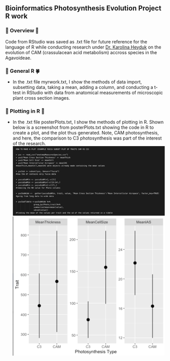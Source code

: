 ## Bioinformatics Photosynthesis Evolution Project R work

### 🌵 Overview 🌵

Code from RStudio was saved as .txt file for future reference for the language of R while conducting research under [Dr. Karolina Heyduk](https://github.com/kheyduk) on the evolution of CAM (crassulacean acid metabolism) accross species in the Agavoideae. 

### 🥬 General R 🍀 

- In the .txt file myrwork.txt, I show the methods of data import, subsetting data, taking a mean, adding a column, and conducting a t-test in RStudio with data from anatomical measurements of microscopic plant cross section images.

### 🌴 Plotting in R 🌵

- In the .txt file posterPlots.txt, I show the methods of plotting in R. Shown below is a screenshot from posterPlots.txt showing the code in R to create a plot, and the plot thus generated. Note, CAM photosynthesis, and here, the comparison to C3 photosynthesis was part of the interest of the research.
![Image of plot code](plotCode.png)
![Image of plot](yuccaPlot.png)
